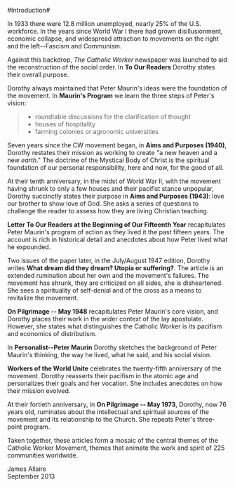 #Introduction#

In 1933 there were 12.8 million unemployed, nearly 25% of the U.S. workforce. In the years since World War I there had grown disillusionment, economic collapse, and widespread attraction to movements on the right and the left--Fascism and Communism. 

Against this backdrop, *The Catholic Worker* newspaper was launched to aid  the reconstruction of the social order. In **To Our Readers** Dorothy states their overall purpose.

Dorothy always maintained that Peter Maurin's ideas were the foundation of the movement. In **Maurin's Program** we learn the three steps of Peter's vision:

>* roundtable discussions for the clarification of thought
>* houses of hospitality
>* farming colonies or agronomic universities

Seven years since the CW movement began, in **Aims and Purposes (1940)**, Dorothy restates their mission as working to create "a new heaven and a new *earth*." The doctrine of the Mystical Body of Christ is the spiritual foundation of our personal responsibility, here and now, for the good of all.

At their tenth anniversary, in the midst of World War II, with the movement having shrunk to only a few houses and their  pacifist stance unpopular, Dorothy succinctly states their purpose in **Aims and Purposes (1943)**: love our brother to show love of God. She asks a series of questions to challenge the reader to assess how they are living Christian teaching.

**Letter To Our Readers at the Beginning of Our Fifteenth Year** recapitulates Peter Maurin's program of action as they lived it the past fifteen years. The account is rich in historical detail and anecdotes about how Peter lived what he expounded.

Two issues of the paper later, in the July/August 1947 edition, Dorothy writes **What dream did they dream? Utopia or suffering?**. The article is an extended rumination about  her own and the movement's failures. The movement has shrunk, they are criticized  on all sides, she is disheartened. She sees a spirituality of self-denial and of the cross as a means to revitalize the movement.

**On Pilgrimage -- May 1948** recapitulates Peter Maurin's core vision, and Dorothy places their work in the wider context of the lay apostolate. However, she states what distinguishes the Catholic Worker is its pacifism and economics of distributism. 

In **Personalist--Peter Maurin** Dorothy sketches the background of Peter Maurin's thinking, the way he lived, what he said, and his social vision.

**Workers of the World Unite** celebrates the twenty-fifth anniversary of the movement. Dorothy reasserts their pacifism in the atomic age and personalizes their goals and her vocation. She includes anecdotes on how their mission evolved.

At their fortieth anniversary, in **On Pilgrimage -- May 1973**, Dorothy, now 76 years old, ruminates about the intellectual and spiritual sources of the movement and its relationship to the Church. She repeats Peter's three-point program.

Taken together, these articles form a mosaic of the central themes of the Catholic Worker Movement, themes that animate the work and spirit of 225 communities worldwide. 

James Allaire  
September 2013




